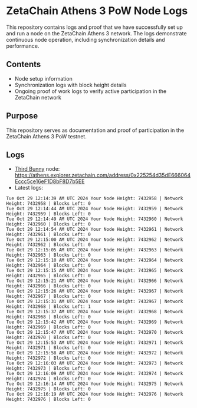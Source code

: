 # ZetaChain Athens 3 PoW Node Logs
This repository contains logs and proof that we have successfully set up and run a node on the ZetaChain Athens 3 network. The logs demonstrate continuous node operation, including synchronization details and performance.

## Contents
- Node setup information
- Synchronization logs with block height details
- Ongoing proof of work logs to verify active participation in the ZetaChain network

## Purpose
This repository serves as documentation and proof of participation in the ZetaChain Athens 3 PoW testnet.

## Logs

- [Third Bunny](https://thirdbunny.xyz/) node: https://athens.explorer.zetachain.com/address/0x225254d35dE666064Eccc5ce16eF1D8bF8D7b5EE
- Latest logs:
```
Tue Oct 29 12:14:39 AM UTC 2024 Your Node Height: 7432958 | Network Height: 7432958 | Blocks Left: 0
Tue Oct 29 12:14:44 AM UTC 2024 Your Node Height: 7432959 | Network Height: 7432959 | Blocks Left: 0
Tue Oct 29 12:14:49 AM UTC 2024 Your Node Height: 7432960 | Network Height: 7432960 | Blocks Left: 0
Tue Oct 29 12:14:54 AM UTC 2024 Your Node Height: 7432961 | Network Height: 7432961 | Blocks Left: 0
Tue Oct 29 12:15:00 AM UTC 2024 Your Node Height: 7432962 | Network Height: 7432962 | Blocks Left: 0
Tue Oct 29 12:15:05 AM UTC 2024 Your Node Height: 7432963 | Network Height: 7432963 | Blocks Left: 0
Tue Oct 29 12:15:10 AM UTC 2024 Your Node Height: 7432964 | Network Height: 7432964 | Blocks Left: 0
Tue Oct 29 12:15:15 AM UTC 2024 Your Node Height: 7432965 | Network Height: 7432965 | Blocks Left: 0
Tue Oct 29 12:15:21 AM UTC 2024 Your Node Height: 7432966 | Network Height: 7432966 | Blocks Left: 0
Tue Oct 29 12:15:26 AM UTC 2024 Your Node Height: 7432967 | Network Height: 7432967 | Blocks Left: 0
Tue Oct 29 12:15:31 AM UTC 2024 Your Node Height: 7432967 | Network Height: 7432968 | Blocks Left: 1
Tue Oct 29 12:15:37 AM UTC 2024 Your Node Height: 7432968 | Network Height: 7432968 | Blocks Left: 0
Tue Oct 29 12:15:42 AM UTC 2024 Your Node Height: 7432969 | Network Height: 7432969 | Blocks Left: 0
Tue Oct 29 12:15:47 AM UTC 2024 Your Node Height: 7432970 | Network Height: 7432970 | Blocks Left: 0
Tue Oct 29 12:15:53 AM UTC 2024 Your Node Height: 7432971 | Network Height: 7432971 | Blocks Left: 0
Tue Oct 29 12:15:58 AM UTC 2024 Your Node Height: 7432972 | Network Height: 7432972 | Blocks Left: 0
Tue Oct 29 12:16:03 AM UTC 2024 Your Node Height: 7432973 | Network Height: 7432973 | Blocks Left: 0
Tue Oct 29 12:16:09 AM UTC 2024 Your Node Height: 7432974 | Network Height: 7432974 | Blocks Left: 0
Tue Oct 29 12:16:14 AM UTC 2024 Your Node Height: 7432975 | Network Height: 7432975 | Blocks Left: 0
Tue Oct 29 12:16:19 AM UTC 2024 Your Node Height: 7432976 | Network Height: 7432976 | Blocks Left: 0
```
